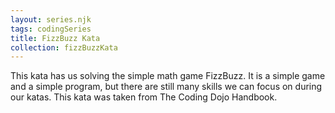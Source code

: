 ```yaml
---
layout: series.njk
tags: codingSeries
title: FizzBuzz Kata
collection: fizzBuzzKata
---
```


This kata has us solving the simple math game FizzBuzz.
It is a simple game and a simple program, but there are still many skills we can focus on during our katas.
This kata was taken from The Coding Dojo Handbook.
 
